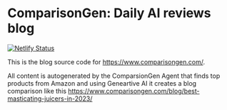 # ComparisonGen: Daily AI reviews blog

[![Netlify Status](https://api.netlify.com/api/v1/badges/b8bec2d1-c3c1-4ed2-af12-0c67dd006750/deploy-status)](https://app.netlify.com/sites/comparisongen/deploys)

This is the blog source code for https://www.comparisongen.com/. 

All content is autogenerated by the ComparsionGen Agent that finds top products from Amazon and using Geneartive AI it creates a blog comparison like this
https://www.comparisongen.com/blog/best-masticating-juicers-in-2023/


